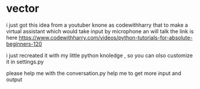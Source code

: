 # vector
i just got this idea from a youtuber knone as codewithharry that to make a virtual assistant which would take input  by microphone an will talk
the link is  here https://www.codewithharry.com/videos/python-tutorials-for-absolute-beginners-120 

i just recreated it with my little python knoledge , so you can olso customize it in settings.py

please help me with the conversation.py help me to get more input and output
